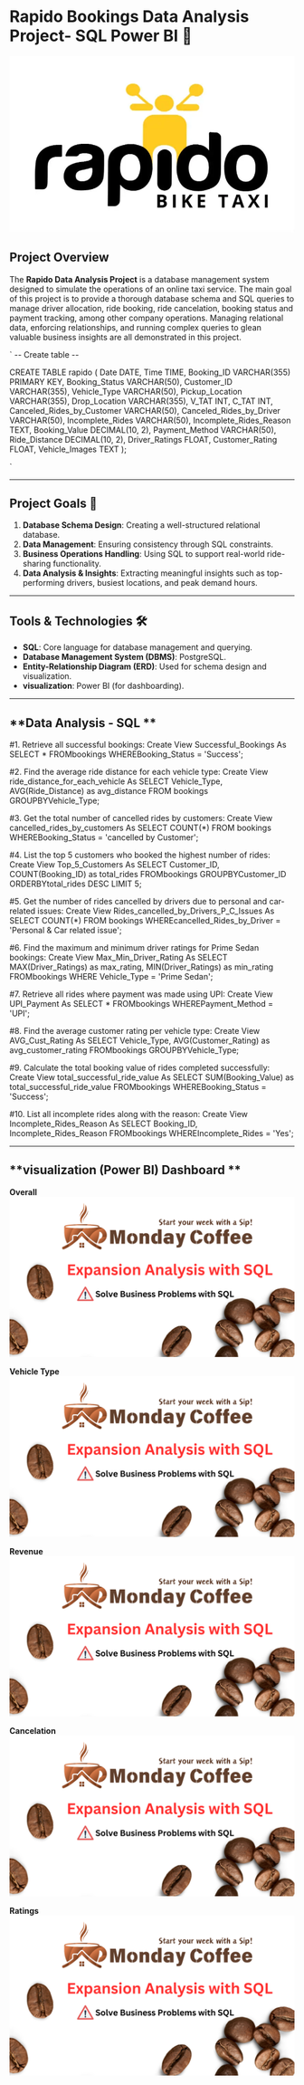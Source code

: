 # Rapido Bookings Data Analysis Project- SQL Power BI 🚖

![image alt](https://github.com/shubhamwasnik199/Rapido_Bookings_Data_Analysis_Projects_SQL-Power_BI/blob/76a5ce468506dd19ced1da558740b9ffb91b4187/Rapido%20logo.webp)


## **Project Overview**
The **Rapido Data Analysis Project** is a database management system designed to simulate the operations of an online taxi service. The main goal of this project is to provide a thorough database schema and SQL queries to manage driver allocation, ride booking, ride cancelation, booking status and payment tracking, among other company operations. Managing relational data, enforcing relationships, and running complex queries to glean valuable business insights are all demonstrated in this project.


`
-- Create table --

CREATE TABLE rapido (
    Date DATE,
    Time TIME,
    Booking_ID VARCHAR(355) PRIMARY KEY,
    Booking_Status VARCHAR(50),
    Customer_ID VARCHAR(355),
    Vehicle_Type VARCHAR(50),
    Pickup_Location VARCHAR(355),
    Drop_Location VARCHAR(355),
    V_TAT INT,
    C_TAT INT,
    Canceled_Rides_by_Customer VARCHAR(50),
    Canceled_Rides_by_Driver VARCHAR(50),
    Incomplete_Rides VARCHAR(50),
    Incomplete_Rides_Reason TEXT,
    Booking_Value DECIMAL(10, 2),
    Payment_Method VARCHAR(50),
    Ride_Distance DECIMAL(10, 2),
    Driver_Ratings FLOAT,
    Customer_Rating FLOAT,
    Vehicle_Images TEXT
);

`


---

## **Project Goals 🎯**
1. **Database Schema Design**: Creating a well-structured relational database.
2. **Data Management**: Ensuring consistency through SQL constraints.
3. **Business Operations Handling**: Using SQL to support real-world ride-sharing functionality.
4. **Data Analysis & Insights**: Extracting meaningful insights such as top-performing drivers, busiest locations, and peak demand hours.

---

## **Tools & Technologies 🛠️**
- **SQL**: Core language for database management and querying.
- **Database Management System (DBMS)**: PostgreSQL.
- **Entity-Relationship Diagram (ERD)**: Used for schema design and visualization.
- **visualization**: Power BI (for dashboarding).


---

## **Data Analysis - SQL **

 #1. Retrieve all successful bookings:
 Create View Successful_Bookings As
 SELECT * FROMbookings
 WHEREBooking_Status = 'Success';
 
 #2. Find the average ride distance for each vehicle type:
 Create View ride_distance_for_each_vehicle As
 SELECT Vehicle_Type, AVG(Ride_Distance)
 as avg_distance FROM bookings
 GROUPBYVehicle_Type;
 
 #3. Get the total number of cancelled rides by customers:
 Create View cancelled_rides_by_customers As
 SELECT COUNT(*) FROM bookings
 WHEREBooking_Status = 'cancelled by Customer';
 
 #4. List the top 5 customers who booked the highest number of rides:
 Create View Top_5_Customers As
 SELECT Customer_ID, COUNT(Booking_ID) as total_rides
 FROMbookings
 GROUPBYCustomer_ID
 ORDERBYtotal_rides DESC LIMIT 5;
 
 #5. Get the number of rides cancelled by drivers due to personal and car-related issues:
 Create View Rides_cancelled_by_Drivers_P_C_Issues As
 SELECT COUNT(*) FROM bookings
 WHEREcancelled_Rides_by_Driver = 'Personal & Car related issue';
 
 #6. Find the maximum and minimum driver ratings for Prime Sedan bookings:
 Create View Max_Min_Driver_Rating As
 SELECT MAX(Driver_Ratings) as max_rating,
 MIN(Driver_Ratings) as min_rating
 FROMbookings WHERE Vehicle_Type = 'Prime Sedan';

 #7. Retrieve all rides where payment was made using UPI:
 Create View UPI_Payment As
 SELECT * FROMbookings
 WHEREPayment_Method = 'UPI';
 
 #8. Find the average customer rating per vehicle type:
 Create View AVG_Cust_Rating As
 SELECT Vehicle_Type, AVG(Customer_Rating) as avg_customer_rating
 FROMbookings
 GROUPBYVehicle_Type;
 
 #9. Calculate the total booking value of rides completed successfully:
 Create View total_successful_ride_value As
 SELECT SUM(Booking_Value) as total_successful_ride_value
 FROMbookings
 WHEREBooking_Status = 'Success';
 
 #10. List all incomplete rides along with the reason:
 Create View Incomplete_Rides_Reason As
 SELECT Booking_ID, Incomplete_Rides_Reason
 FROMbookings
 WHEREIncomplete_Rides = 'Yes';
 

---

## **visualization  (Power BI) Dashboard **

**Overall**
![image alt](https://github.com/shubhamwasnik199/SQL_Project-Monday_Coffee_Expantion-Data_Analysis/blob/b9c6cbfc8d456041b85820c0a0da3063198db750/1.png)

**Vehicle Type**
![image alt](https://github.com/shubhamwasnik199/SQL_Project-Monday_Coffee_Expantion-Data_Analysis/blob/b9c6cbfc8d456041b85820c0a0da3063198db750/1.png)

**Revenue**
![image alt](https://github.com/shubhamwasnik199/SQL_Project-Monday_Coffee_Expantion-Data_Analysis/blob/b9c6cbfc8d456041b85820c0a0da3063198db750/1.png)

**Cancelation**
![image alt](https://github.com/shubhamwasnik199/SQL_Project-Monday_Coffee_Expantion-Data_Analysis/blob/b9c6cbfc8d456041b85820c0a0da3063198db750/1.png)

**Ratings**
![image alt](https://github.com/shubhamwasnik199/SQL_Project-Monday_Coffee_Expantion-Data_Analysis/blob/b9c6cbfc8d456041b85820c0a0da3063198db750/1.png)






